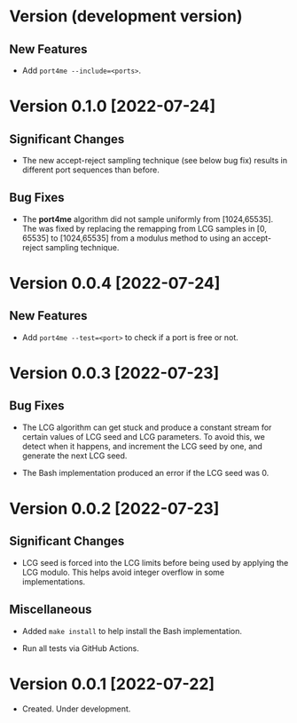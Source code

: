 # Version (development version)

## New Features

* Add `port4me --include=<ports>`.


# Version 0.1.0 [2022-07-24]

## Significant Changes

* The new accept-reject sampling technique (see below bug fix) results
  in different port sequences than before.

## Bug Fixes

* The **port4me** algorithm did not sample uniformly from
  [1024,65535].  The was fixed by replacing the remapping from LCG
  samples in [0, 65535] to [1024,65535] from a modulus method to using
  an accept-reject sampling technique.
  

# Version 0.0.4 [2022-07-24]

## New Features

* Add `port4me --test=<port>` to check if a port is free or not.


# Version 0.0.3 [2022-07-23]

## Bug Fixes

* The LCG algorithm can get stuck and produce a constant stream for
  certain values of LCG seed and LCG parameters.  To avoid this, we
  detect when it happens, and increment the LCG seed by one, and
  generate the next LCG seed.

* The Bash implementation produced an error if the LCG seed was 0.


# Version 0.0.2 [2022-07-23]

## Significant Changes

* LCG seed is forced into the LCG limits before being used by applying
  the LCG modulo.  This helps avoid integer overflow in some
  implementations.

## Miscellaneous

* Added `make install` to help install the Bash implementation.

* Run all tests via GitHub Actions.


# Version 0.0.1 [2022-07-22]

* Created. Under development.
